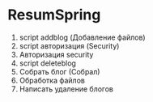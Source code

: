 # ResumSpring
1) script addblog (Добавление файлов)
2) script авторизация (Security)
3) Авторизация security
4) script deleteblog
5) Собрать блог (Собрал)
6) Обработка файлов
7) Написать удаление блогов
